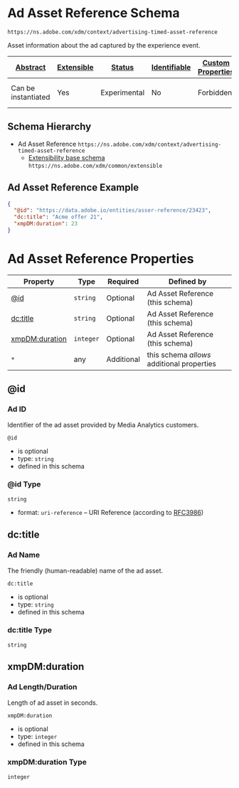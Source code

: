 
# Ad Asset Reference Schema

```
https://ns.adobe.com/xdm/context/advertising-timed-asset-reference
```

Asset information about the ad captured by the experience event.

| [Abstract](../../abstract.md) | [Extensible](../../extensions.md) | [Status](../../status.md) | [Identifiable](../../id.md) | [Custom Properties](../../extensions.md) | [Additional Properties](../../extensions.md) | Defined In |
|-------------------------------|-----------------------------------|---------------------------|-----------------------------|------------------------------------------|----------------------------------------------|------------|
| Can be instantiated | Yes | Experimental | No | Forbidden | Permitted | [context/advertising-timed-asset-reference.schema.json](context/advertising-timed-asset-reference.schema.json) |
## Schema Hierarchy

* Ad Asset Reference `https://ns.adobe.com/xdm/context/advertising-timed-asset-reference`
  * [Extensibility base schema](../common/extensible.schema.md) `https://ns.adobe.com/xdm/common/extensible`


## Ad Asset Reference Example
```json
{
  "@id": "https://data.adobe.io/entities/asser-reference/23423",
  "dc:title": "Acme offer 21",
  "xmpDM:duration": 23
}
```

# Ad Asset Reference Properties

| Property | Type | Required | Defined by |
|----------|------|----------|------------|
| [@id](#@id) | `string` | Optional | Ad Asset Reference (this schema) |
| [dc:title](#dctitle) | `string` | Optional | Ad Asset Reference (this schema) |
| [xmpDM:duration](#xmpdmduration) | `integer` | Optional | Ad Asset Reference (this schema) |
| `*` | any | Additional | this schema *allows* additional properties |

## @id
### Ad ID

Identifier of the ad asset provided by Media Analytics customers.

`@id`
* is optional
* type: `string`
* defined in this schema

### @id Type


`string`
* format: `uri-reference` – URI Reference (according to [RFC3986](https://tools.ietf.org/html/rfc3986))






## dc:title
### Ad Name

The friendly (human-readable) name of the ad asset.

`dc:title`
* is optional
* type: `string`
* defined in this schema

### dc:title Type


`string`






## xmpDM:duration
### Ad Length/Duration

Length of ad asset in seconds.

`xmpDM:duration`
* is optional
* type: `integer`
* defined in this schema

### xmpDM:duration Type


`integer`





